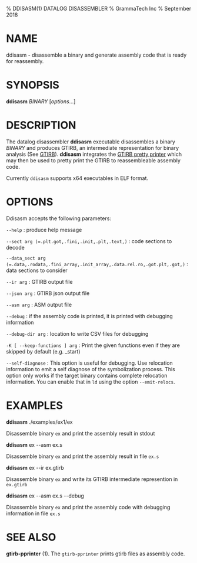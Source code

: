 % DDISASM(1) DATALOG DISASSEMBLER
% GrammaTech Inc
% September 2018

# NAME

ddisasm - disassemble a binary and generate assembly code that is ready for reassembly.

# SYNOPSIS

**ddisasm** *BINARY*  [*options*...]

# DESCRIPTION

The datalog disassembler **ddisasm** executable disassembles a binary
*BINARY* and produces GTIRB, an intermediate representation for binary
analysis (See [GTIRB](https://github.com/grammatech/gtirb)).
**ddisasm** integrates the [GTIRB pretty
printer](https://github.com/grammatech/gtirb-pprinter) which may then be
used to pretty print the GTIRB to reassembleable assembly code.

Currently `ddisasm` supports x64 executables in ELF format.


# OPTIONS

Ddisasm accepts the following parameters:

`--help`
:   produce help message

`--sect arg (=.plt.got,.fini,.init,.plt,.text,)`
:   code sections to decode

`--data_sect arg (=.data,.rodata,.fini_array,.init_array,.data.rel.ro,.got.plt,.got,)`
:   data sections to consider

`--ir arg`
:   GTIRB output file

`--json arg`
:   GTIRB json output file

`--asm arg`
:   ASM output file

`--debug`
:   if the assembly code is printed, it is printed with debugging information

`--debug-dir arg`
:   location to write CSV files for debugging

`-K [ --keep-functions ] arg`
:   Print the given functions even if they are skipped by default (e.g. _start)

`--self-diagnose`
:   This option is useful for debugging. Use relocation information to emit a self diagnose
    of the symbolization process. This option only works if the target
    binary contains complete relocation information. You can enable
    that in `ld` using the option `--emit-relocs`.

# EXAMPLES

**ddisasm** ./examples/ex1/ex

Disassemble binary `ex` and print the assembly result in stdout

**ddisasm** ex --asm ex.s

Disassemble binary `ex` and print the assembly result in file `ex.s`

**ddisasm** ex --ir ex.gtirb

Disassemble binary `ex` and write its GTIRB intermediate represention
in `ex.gtirb`

**ddisasm** ex --asm ex.s --debug

Disassemble binary `ex` and print the assembly code with debugging information in file `ex.s`


# SEE ALSO

**gtirb-pprinter** (1).
The `gtirb-pprinter` prints gtirb files as assembly code.
